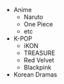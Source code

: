 - Anime
  - Naruto
  - One Piece
  - etc
- K-POP
  - iKON
  - TREASURE
  - Red Velvet
  - Blackpink
- Korean Dramas
